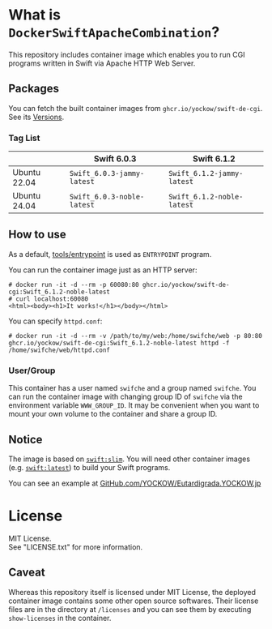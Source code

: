 # What is `DockerSwiftApacheCombination`?

This repository includes container image which enables you to run CGI programs written in Swift via Apache HTTP Web Server. 


## Packages

You can fetch the built container images from `ghcr.io/yockow/swift-de-cgi`.  
See its [Versions](https://github.com/YOCKOW/DockerSwiftApacheCombination/pkgs/container/swift-de-cgi/versions).

### Tag List

|              | Swift 6.0.3                | Swift 6.1.2                |
|--------------|----------------------------|----------------------------|
| Ubuntu 22.04 | `Swift_6.0.3-jammy-latest` | `Swift_6.1.2-jammy-latest` |
| Ubuntu 24.04 | `Swift_6.0.3-noble-latest` | `Swift_6.1.2-noble-latest` |


## How to use

As a default, [tools/entrypoint](tools/entrypoint) is used as `ENTRYPOINT` program.

You can run the container image just as an HTTP server:

```console
# docker run -it -d --rm -p 60080:80 ghcr.io/yockow/swift-de-cgi:Swift_6.1.2-noble-latest
# curl localhost:60080
<html><body><h1>It works!</h1></body></html>
```

You can specify `httpd.conf`:

```console
# docker run -it -d --rm -v /path/to/my/web:/home/swifche/web -p 80:80 ghcr.io/yockow/swift-de-cgi:Swift_6.1.2-noble-latest httpd -f /home/swifche/web/httpd.conf
```

### User/Group

This container has a user named `swifche` and a group named `swifche`.
You can run the container image with changing group ID of `swifche` via the environment variable `WWW_GROUP_ID`.
It may be convenient when you want to mount your own volume to the container and share a group ID.


## Notice

The image is based on [`swift:slim`](https://hub.docker.com/layers/library/swift/slim/images/sha256-9d105459cce7309770f0686bdeb44d5dce73ffbd441106e3e2ae74b176a59b81). You will need other container images (e.g. [`swift:latest`](https://hub.docker.com/layers/library/swift/latest/images/sha256-b3cfba744a0d0697f7225c0f6486dd6b24f2963b0aef5e2f0d54a17da6a1d3b6)) to build your Swift programs.

You can see an example at [GitHub.com/YOCKOW/Eutardigrada.YOCKOW.jp](https://GitHub.com/YOCKOW/Eutardigrada.YOCKOW.jp)


# License

MIT License.  
See "LICENSE.txt" for more information.

## Caveat

Whereas this repository itself is licensed under MIT License, the deployed container image contains some other open source softwares.
Their license files are in the directory at `/licenses` and you can see them by executing `show-licenses` in the container.

